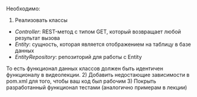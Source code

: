 Необходимо:
1) Реализовать классы
- _Controller_: REST-метод с типом GET, который возвращает любой результат вызова
- _Entity_: сущность, которая является отображением на таблицу в базе данных
- _EntityRepository_: репозиторий для работы с Entity 

То есть функционал данных классов должен быть идентичен функционалу в видеолекции.
2) Добавить недостающие зависимости в pom.xml для того, чтобы ваш код был рабочим
3) Покрыть разработанный функционал тестами (аналогично примерам в лекции)